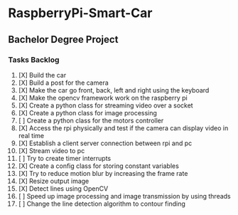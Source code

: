 # RaspberryPi-Smart-Car
## Bachelor Degree Project

### Tasks Backlog
1.  [X] Build the car
2.  [X] Build a post for the camera
3.  [X] Make the car go front, back, left and right using the keyboard
4.  [X] Make the opencv framework work on the raspberry pi
5.  [X] Create a python class for streaming video over a socket
6.  [X] Create a python class for image processing
7.  [ ] Create a python class for the motors controller 
8.  [X] Access the rpi physically and test if the camera can display video in real time
9.  [X] Establish a client server connection between rpi and pc
10. [X] Stream video to pc 
11. [ ] Try to create timer interrupts
12. [X] Create a config class for storing constant variables
13. [X] Try to reduce motion blur by increasing the frame rate
14. [X] Resize output image 
15. [X] Detect lines using OpenCV
16. [ ] Speed up image processing and image transmission by using threads
17. [ ] Change the line detection algorithm to contour finding 
